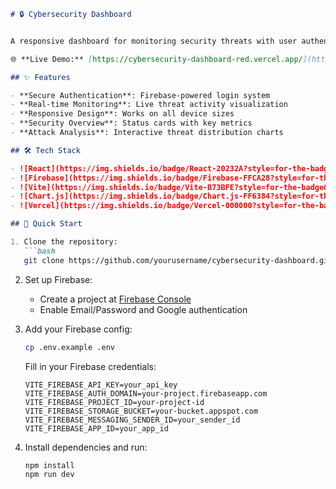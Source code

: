
```markdown
# 🔒 Cybersecurity Dashboard


A responsive dashboard for monitoring security threats with user authentication, built with React, Vite, and Firebase.

🌐 **Live Demo:** [https://cybersecurity-dashboard-red.vercel.app/](https://cybersecurity-dashboard-red.vercel.app/)

## ✨ Features

- **Secure Authentication**: Firebase-powered login system
- **Real-time Monitoring**: Live threat activity visualization
- **Responsive Design**: Works on all device sizes
- **Security Overview**: Status cards with key metrics
- **Attack Analysis**: Interactive threat distribution charts

## 🛠️ Tech Stack

- ![React](https://img.shields.io/badge/React-20232A?style=for-the-badge&logo=react&logoColor=61DAFB)
- ![Firebase](https://img.shields.io/badge/Firebase-FFCA28?style=for-the-badge&logo=firebase&logoColor=black)
- ![Vite](https://img.shields.io/badge/Vite-B73BFE?style=for-the-badge&logo=vite&logoColor=FFD62E)
- ![Chart.js](https://img.shields.io/badge/Chart.js-FF6384?style=for-the-badge&logo=chartdotjs&logoColor=white)
- ![Vercel](https://img.shields.io/badge/Vercel-000000?style=for-the-badge&logo=vercel&logoColor=white)

## 🚀 Quick Start

1. Clone the repository:
   ```bash
   git clone https://github.com/yourusername/cybersecurity-dashboard.git
   ```

2. Set up Firebase:
   - Create a project at [Firebase Console](https://console.firebase.google.com/)
   - Enable Email/Password and Google authentication

3. Add your Firebase config:
   ```bash
   cp .env.example .env
   ```
   Fill in your Firebase credentials:
   ```env
   VITE_FIREBASE_API_KEY=your_api_key
   VITE_FIREBASE_AUTH_DOMAIN=your-project.firebaseapp.com
   VITE_FIREBASE_PROJECT_ID=your-project-id
   VITE_FIREBASE_STORAGE_BUCKET=your-bucket.appspot.com
   VITE_FIREBASE_MESSAGING_SENDER_ID=your_sender_id
   VITE_FIREBASE_APP_ID=your_app_id
   ```

4. Install dependencies and run:
   ```bash
   npm install
   npm run dev
   ```